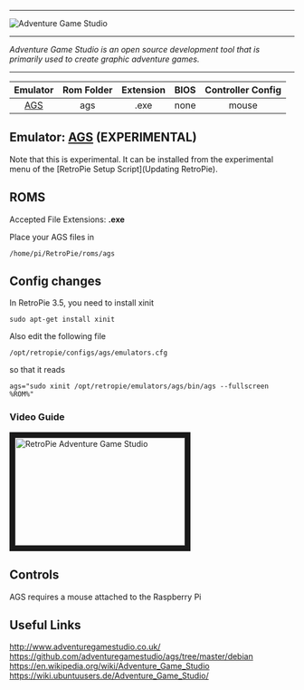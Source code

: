 ***

![Adventure Game Studio](http://i.imgur.com/eBMyMvj.png)

***
_Adventure Game Studio is an open source development tool that is primarily used to create graphic adventure games._

***

| Emulator | Rom Folder | Extension | BIOS |  Controller Config |
| :---: | :---: | :---: | :---: | :---: |
| [AGS](https://github.com/adventuregamestudio/ags/tree/master/debian) | ags | .exe | none | mouse |
## Emulator: [AGS](https://github.com/adventuregamestudio/ags/tree/master/debian) (EXPERIMENTAL)

Note that this is experimental. It can be installed from the experimental menu of the [RetroPie Setup Script](Updating RetroPie).

## ROMS
Accepted File Extensions: **.exe**

Place your AGS files in
```
/home/pi/RetroPie/roms/ags
```

## Config changes
In RetroPie 3.5, you need to install xinit
```
sudo apt-get install xinit
```

Also edit the following file
```
/opt/retropie/configs/ags/emulators.cfg
```
so that it reads
```
ags="sudo xinit /opt/retropie/emulators/ags/bin/ags --fullscreen %ROM%"
```

### Video Guide  

<a href="https://www.youtube.com/watch?v=cH_784XOsiM" target="_blank"><img src="https://i.ytimg.com/vi_webp/cH_784XOsiM/mqdefault.webp" 
alt="RetroPie Adventure Game Studio" width="300" height="190" border="10" /></a>  

## Controls

AGS requires a mouse attached to the Raspberry Pi

## Useful Links
http://www.adventuregamestudio.co.uk/  
https://github.com/adventuregamestudio/ags/tree/master/debian  
https://en.wikipedia.org/wiki/Adventure_Game_Studio  
https://wiki.ubuntuusers.de/Adventure_Game_Studio/

